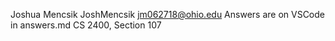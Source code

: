 Joshua Mencsik
JoshMencsik
jm062718@ohio.edu
Answers are on VSCode in answers.md
CS 2400, Section 107
